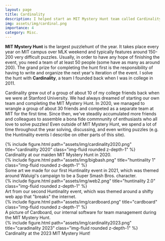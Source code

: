 ```yaml
---
layout: page
title: Cardinality
description: I helped start an MIT Mystery Hunt team called Cardinality. It was originally a small 10-person team of Stanford students. It's now a community of more than 80 passionate puzzle solvers from all around the world.
img: assets/img/cardinal.png
importance: 4
category: Misc.
---
```


<b>MIT Mystery Hunt</b> is the largest puzzlehunt of the year. It takes place every year on MIT campus over MLK weekend and typically features around 150-200 very difficult puzzles. Usually, in order to have any hope of finishing the event, you need a team of at least 50 people (some have as many as around 200). The grand prize for completing the hunt first is the responsibility of having to write and organize the next year's iteration of the event. I solve the hunt with <b>Cardinality</b>, a team I founded back when I was in college in 2011.

Cardinality grew out of a group of about 10 of my college friends back when we were at Stanford University. We had always dreamed of starting our own team and completing the MIT Mystery Hunt. In 2020, we managed to wrangle a group of about 30 friends and competed as a separate team at MIT for the first time. Since then, we've steadily accumulated more friends and colleagues to assemble a bona fide commnunity of enthusiasts who all love to solve puzzles! Even outside of MIT Mystery Hunt, we spend a lot of time throughout the year solving, discussing, and even writing puzzles (e.g. the Huntinality events I describe on other parts of this site).


<div class="row">
    <div class="col-sm mt-3 mt-md-0">
        {% include figure.html path="assets/img/cardinality2020.png" title="cardinality 2020" class="img-fluid rounded z-depth-1" %}
    </div>
</div>
<div class="caption">
    Cardinality at our maiden MIT Mystery Hunt in 2020.
</div>
<div class="row">
    <div class="col-sm mt-3 mt-md-0">
        {% include figure.html path="assets/img/bigbash.png" title="huntinality 1" class="img-fluid rounded z-depth-1" %}
    </div>
</div>
<div class="caption">
    Some art we made for our first Huntinality event in 2021, which was themed around Waluigi's campaign to be a Super Smash Bros. character.
</div>
<div class="row">
    <div class="col-sm mt-3 mt-md-0">
        {% include figure.html path="assets/img/web2.png" title="huntinality 2.0" class="img-fluid rounded z-depth-1" %}
    </div>
</div>
<div class="caption">
    Art from our second Huntinality event, which was themed around a shifty web app that "breaks" the internet.
</div>
<div class="row">
    <div class="col-sm mt-3 mt-md-0">
        {% include figure.html path="assets/img/cardboard.png" title="cardboard" class="img-fluid rounded z-depth-1" %}
    </div>
</div>
<div class="caption">
    A picture of Cardboard, our internal software for team management during the MIT Mystery Hunt.
</div>
<div class="row">
    <div class="col-sm mt-3 mt-md-0">
        {% include figure.html path="assets/img/cardinality2023.png" title="caradinality 2023" class="img-fluid rounded z-depth-1" %}
    </div>
</div>
<div class="caption">
    Cardinality at the 2023 MIT Mystery Hunt!
</div>